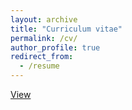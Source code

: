```yaml
---
layout: archive
title: "Curriculum vitae"
permalink: /cv/
author_profile: true
redirect_from:
  - /resume
---
```


[View](/files/Harris_CV.pdf)

<!--- Available on request --->
